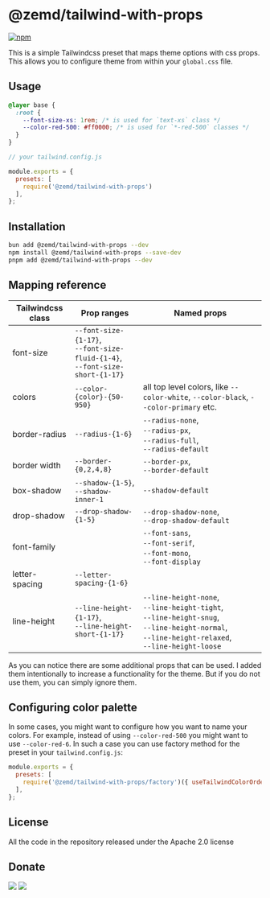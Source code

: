 # @zemd/tailwind-with-props

[![npm](https://img.shields.io/npm/v/@zemd/tailwind-with-props?color=0000ff&label=npm&labelColor=000)](https://npmjs.com/package/@zemd/tailwind-with-props)

This is a simple Tailwindcss preset that maps theme options with css props. This allows you to 
configure theme from within your `global.css` file.

## Usage

```css
@layer base {
  :root {
    --font-size-xs: 1rem; /* is used for `text-xs` class */
    --color-red-500: #ff0000; /* is used for `*-red-500` classes */
  }
}
```

```js
// your tailwind.config.js

module.exports = {
  presets: [
    require('@zemd/tailwind-with-props')
  ],
};

```

## Installation

```sh
bun add @zemd/tailwind-with-props --dev
npm install @zemd/tailwind-with-props --save-dev
pnpm add @zemd/tailwind-with-props --dev
```

## Mapping reference

| Tailwindcss class | Prop ranges | Named props |
|-------------------|----------|----------------|
| font-size         | `--font-size-{1-17}`, <br/> `--font-size-fluid-{1-4}`, <br/> `--font-size-short-{1-17}` | |
| colors            | `--color-{color}-{50-950}` | all top level colors, like `--color-white`, `--color-black`, `--color-primary` etc. |
| border-radius     | `--radius-{1-6}` | `--radius-none`, <br/> `--radius-px`, <br/> `--radius-full`, <br/> `--radius-default` |
| border width | `--border-{0,2,4,8}` | `--border-px`, <br/> `--border-default` | 
| box-shadow | `--shadow-{1-5}`, <br/> `--shadow-inner-1` | `--shadow-default`  | 
| drop-shadow | `--drop-shadow-{1-5}` | `--drop-shadow-none`, <br/> `--drop-shadow-default` |
| font-family |  | `--font-sans`, <br/> `--font-serif`, <br/> `--font-mono`, <br/> `--font-display` |
| letter-spacing | `--letter-spacing-{1-6}` | |
| line-height | `--line-height-{1-17}`, <br/> `--line-height-short-{1-17}` | `--line-height-none`, <br/> `--line-height-tight`, <br/> `--line-height-snug`, <br/> `--line-height-normal`, <br/> `--line-height-relaxed`, <br/> `--line-height-loose` |

As you can notice there are some additional props that can be used. I added them intentionally to
increase a functionality for the theme. But if you do not use them, you can simply ignore them.

## Configuring color palette

In some cases, you might want to configure how you want to name your colors. For example, 
instead of using `--color-red-500` you might want to use `--color-red-6`.
In such a case you can use factory method for the preset in your `tailwind.config.js`:

```js
module.exports = {
  presets: [
    require('@zemd/tailwind-with-props/factory')({ useTailwindColorOrder: false })
  ],
};
```

## License

All the code in the repository released under the Apache 2.0 license

## Donate

[![](https://img.shields.io/badge/patreon-donate-yellow.svg)](https://www.patreon.com/red_rabbit)
[![](https://img.shields.io/static/v1?label=UNITED24&message=support%20Ukraine&color=blue)](https://u24.gov.ua/)
